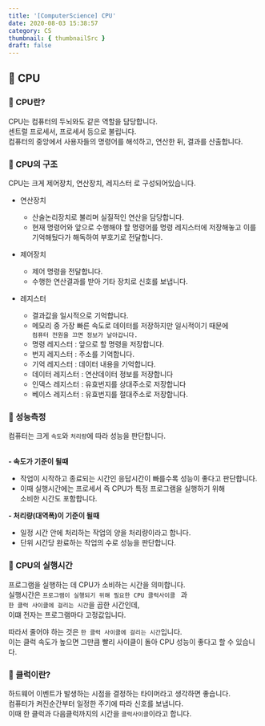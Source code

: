 ```yaml
---
title: '[ComputerScience] CPU'
date: 2020-08-03 15:38:57
category: CS
thumbnail: { thumbnailSrc }
draft: false
---
```


## 🌟 CPU

### 🎯 CPU란?
CPU는 컴퓨터의 두뇌와도 같은 역할을 담당합니다.<br>
센트럴 프로세서, 프로세서 등으로 불립니다.<br>
컴퓨터의 중앙에서 사용자들의 명령어를 해석하고, 연산한 뒤, 결과를 산출합니다. <br>

### 🎯 CPU의 구조
CPU는 크게 제어장치, 연산장치, 레지스터 로 구성되어있습니다.<br>
- 연산장치<br>
    - 산술논리장치로 불리며 실질적인 연산을 담당합니다.<br>
    - 현재 명령어와 앞으로 수행해야 할 명령어를 명령 레지스터에 저장해놓고 이를 기억해뒀다가 해독하여 부호기로 전달합니다. <br>

- 제어장치<br>
    - 제어 명령을 전달합니다.<br>
    - 수행한 연산결과를 받아 기타 장치로 신호를 보냅니다.<br>

- 레지스터
    - 결과값을 일시적으로 기억합니다.<br>
    - 메모리 중 가장 빠른 속도로 데이터를 저장하지만 일시적이기 때문에 <br>
    `컴퓨터 전원을 끄면 정보가 날아갑니다.`
    - 명령 레지스터 : 앞으로 할 명령을 저장합니다.<br>
    - 번지 레지스터 : 주소를 기억합니다.<br>
    - 기억 레지스터 : 데이터 내용을 기억합니다.<br>
    - 데이터 레지스터 :  연산데이터 정보를 저장합니다<br>
    - 인덱스 레지스터 : 유효번지를 상대주소로 저장합니다   <br> 
    - 베이스 레지스터 : 유효번지를 절대주소로 저장합니다.<br>
  

### 🎯 성능측정

컴퓨터는 크게 `속도`와 `처리량`에 따라 성능을 판단합니다. <br>
<br>

**- 속도가 기준이 될때** <br>
  - 작업이 시작하고 종료되는 시간인 응답시간이 빠를수록 성능이 좋다고 판단합니다.<br>
  - 이때 실행시간에는 프로세서 즉 CPU가 특정 프로그램을 실행하기 위해 <br>
  소비한 시간도 포함합니다.<br>

**- 처리량(대역폭)이 기준이 될때**<br>
  - 일정 시간 안에 처리하는 작업의 양을 처리량이라고 합니다.<br>
  - 단위 시간당 완료하는 작업의 수로 성능을 판단합니다.<br>

### 🎯 CPU의 실행시간

프로그램을 실행하는 데 CPU가 소비하는 시간을 의미합니다. <br>
실행시간은 `프로그램이 실행되기 위해 필요한 CPU 클럭사이클 ` 과<br>
`한 클럭 사이클에 걸리는 시간`을 곱한 시간인데,<br> 
이떄 전자는 프로그램마다 고정값입니다.<br>

따라서 줄어야 하는 것은 `한 클럭 사이클에 걸리는 시간`입니다. <br>
이는 클럭 속도가 높으면 그만큼 빨리 사이클이 돌아 CPU 성능이 좋다고 할 수 있습니다. <br>

### 🎯 클럭이란?

하드웨어 이벤트가 발생하는 시점을 결정하는 타이머라고 생각하면 좋습니다. <br>
컴퓨터가 켜진순간부터 일정한 주기에 따라 신호를 보냅니다. <br>
이때 한 클럭과 다음클럭까지의 시간을 `클럭사이클`이라고 합니다.<br>


